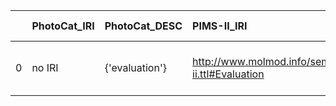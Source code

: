 |    | PhotoCat_IRI   | PhotoCat_DESC   | PIMS-II_IRI                                             | PIMS-II_DESC                                  | PIMS-II_DEF   |
|---:|:---------------|:----------------|:--------------------------------------------------------|:----------------------------------------------|:--------------|
|  0 | no IRI         | {'evaluation'}  | http://www.molmod.info/semantics/pims-ii.ttl#Evaluation | {'label': 'evaluation', 'name': 'evaluation'} | []            |